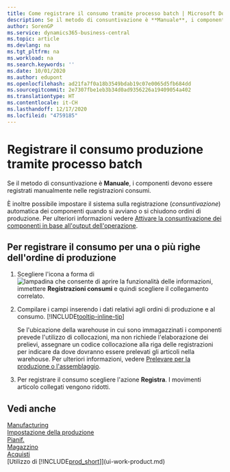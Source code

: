 ```yaml
---
title: Come registrare il consumo tramite processo batch | Microsoft Docs
description: Se il metodo di consuntivazione è **Manuale**, i componenti devono essere registrati manualmente nelle registrazioni consumi.
author: SorenGP
ms.service: dynamics365-business-central
ms.topic: article
ms.devlang: na
ms.tgt_pltfrm: na
ms.workload: na
ms.search.keywords: ''
ms.date: 10/01/2020
ms.author: edupont
ms.openlocfilehash: ad21fa7f0a18b3549bdab19c07e0065d5fb684dd
ms.sourcegitcommit: 2e7307fbe1eb3b34d0ad9356226a19409054a402
ms.translationtype: HT
ms.contentlocale: it-CH
ms.lasthandoff: 12/17/2020
ms.locfileid: "4759185"
---
```

# <a name="batch-post-production-consumption"></a>Registrare il consumo produzione tramite processo batch
Se il metodo di consuntivazione è **Manuale**, i componenti devono essere registrati manualmente nelle registrazioni consumi.

È inoltre possibile impostare il sistema sulla registrazione (*consuntivazione*) automatica dei componenti quando si avviano o si chiudono ordini di produzione. Per ulteriori informazioni vedere [Attivare la consuntivazione dei componenti in base all'output dell'operazione](production-how-to-flush-components-according-to-operation-output.md).

## <a name="to-post-consumption-for-one-or-more-production-order-lines"></a>Per registrare il consumo per una o più righe dell'ordine di produzione  
1.  Scegliere l'icona a forma di ![lampadina che consente di aprire la funzionalità delle informazioni](media/ui-search/search_small.png "Informazioni sull'operazione che si desidera eseguire"), immettere **Registrazioni consumi** e quindi scegliere il collegamento correlato.  
2.  Compilare i campi inserendo i dati relativi agli ordini di produzione e al consumo. [!INCLUDE[tooltip-inline-tip](includes/tooltip-inline-tip_md.md)]  

    Se l'ubicazione della warehouse in cui sono immagazzinati i componenti prevede l'utilizzo di collocazioni, ma non richiede l'elaborazione dei prelievi, assegnare un codice collocazione alla riga delle registrazioni per indicare da dove dovranno essere prelevati gli articoli nella warehouse. Per ulteriori informazioni, vedere [Prelevare per la produzione o l'assemblaggio](warehouse-how-to-pick-for-production.md).  
3.  Per registrare il consumo scegliere l'azione **Registra**. I movimenti articolo collegati vengono ridotti.

## <a name="see-also"></a>Vedi anche  
[Manufacturing](production-manage-manufacturing.md)    
[Impostazione della produzione](production-configure-production-processes.md)  
[Pianif.](production-planning.md)      
[Magazzino](inventory-manage-inventory.md)  
[Acquisti](purchasing-manage-purchasing.md)  
[Utilizzo di [!INCLUDE[prod_short](includes/prod_short.md)]](ui-work-product.md)
